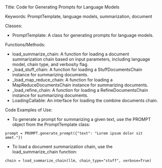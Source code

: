 Title: Code for Generating Prompts for Language Models

Keywords: PromptTemplate, language models, summarization, document

Classes: 
- PromptTemplate: A class for generating prompts for language models.

Functions/Methods:
- load_summarize_chain: A function for loading a document summarization chain based on input parameters, including language model, chain type, and verbosity flag.
- _load_stuff_chain: A function for loading a StuffDocumentsChain instance for summarizing documents.
- _load_map_reduce_chain: A function for loading a MapReduceDocumentsChain instance for summarizing documents.
- _load_refine_chain: A function for loading a RefineDocumentsChain instance for summarizing documents.
- LoadingCallable: An interface for loading the combine documents chain.

Code Examples of Use: 
- To generate a prompt for summarizing a given text, use the PROMPT object from the PromptTemplate class:
```
prompt = PROMPT.generate_prompt({"text": "Lorem ipsum dolor sit amet."})
```
- To load a document summarization chain, use the load_summarize_chain function:
```
chain = load_summarize_chain(llm, chain_type="stuff", verbose=True)
```

